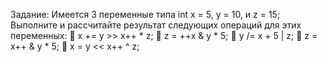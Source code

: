Задание:
Имеется 3 переменные типа int x = 5, y = 10, и z = 15;
Выполните и рассчитайте результат следующих операций для этих переменных:
 x += y >> x++ * z;
 z = ++x & y * 5;
 y /= x + 5 | z;
 z = x++ & y * 5;
 x = y << x++ ^ z;
